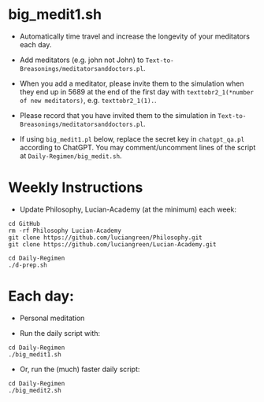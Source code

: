 # big_medit1.sh

* Automatically time travel and increase the longevity of your meditators each day.

* Add meditators (e.g. john not John) to `Text-to-Breasonings/meditatorsanddoctors.pl`.

* When you add a meditator, please invite them to the simulation when they end up in 5689 at the end of the first day with `texttobr2_1(*number of new meditators)`, e.g. `texttobr2_1(1).`.

* Please record that you have invited them to the simulation in `Text-to-Breasonings/meditatorsanddoctors.pl`.

* If using `big_medit1.pl` below, replace the secret key in `chatgpt_qa.pl` according to ChatGPT. You may comment/uncomment lines of the script at `Daily-Regimen/big_medit.sh`.

# Weekly Instructions

* Update Philosophy, Lucian-Academy (at the minimum) each week:

```
cd GitHub
rm -rf Philosophy Lucian-Academy
git clone https://github.com/luciangreen/Philosophy.git
git clone https://github.com/luciangreen/Lucian-Academy.git

cd Daily-Regimen
./d-prep.sh
```

# Each day:

* Personal meditation

* Run the daily script with:

```
cd Daily-Regimen
./big_medit1.sh
```

* Or, run the (much) faster daily script:

```
cd Daily-Regimen
./big_medit2.sh
```
